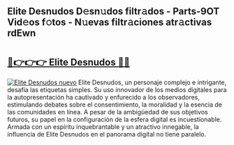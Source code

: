 ## Elite Desnudos D𝚎sn𝚞dos filtr𝚊dos - Parts-9OT Vid𝚎os f𝚘tos - N𝚞evas filtr𝚊ciones atr𝚊ctivas rdEwn

# <h2><a href="http://mb0fxq.tromn.icu/?c=Elite+Desnudos">🔗👉👉👉 Elite Desnudos 🔗🔗</a></h2>

[![Elite Desnudos nuevo](https://i.imgur.com/pEAQMta.gif)](http://mb0fxq.tromn.icu/?c=Elite+Desnudos)
Elite Desnudos, un personaje complejo e intrigante, desafía las etiquetas simples. Su uso innovador de los medios digitales para la autopresentación ha cautivado y enfurecido a los observadores, estimulando debates sobre el consentimiento, la moralidad y la esencia de las comunidades en línea. A pesar de la ambigüedad de sus objetivos futuros, su papel en la configuración de la esfera digital es incuestionable. Armada con un espíritu inquebrantable y un atractivo innegable, la influencia de Elite Desnudos en el panorama digital no tiene paralelo.
